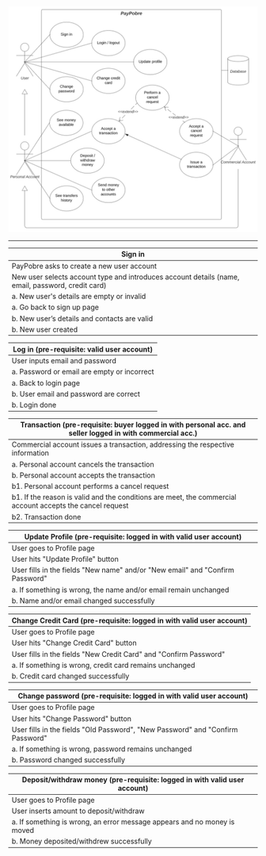 ![image](uploads/5dc6288d31d577590f6d48bcae01282f/image.png)

---

| Sign in |
|---------|
| PayPobre asks to create a new user account |
| New user selects account type and introduces account details (name, email, password, credit card) |
| a. New user's details are empty or invalid |
| a. Go back to sign up page |
| b. New user’s details and contacts are valid |
| b. New user created |

| Log in (pre-requisite: valid user account) |
|--------------------------------------------|
| User inputs email and password |
| a. Password or email are empty or incorrect |
| a. Back to login page |
| b. User email and password are correct |
| b. Login done |

| Transaction (pre-requisite: buyer logged in with personal acc. and seller logged in with commercial acc.) |
|-----------------------------------------------------------------------------------------------------------|
| Commercial account issues a transaction, addressing the respective information |
| a. Personal account cancels the transaction |
| b. Personal account accepts the transaction |
| b1. Personal account performs a cancel request |
| b1. If the reason is valid and the conditions are meet, the commercial account accepts the cancel request |
| b2. Transaction done |

| Update Profile (pre-requisite: logged in with valid user account) |
|-------------------------------------------------------------------|
| User goes to Profile page |
| User hits "Update Profile" button |
| User fills in the fields "New name" and/or "New email" and "Confirm Password" |
| a. If something is wrong, the name and/or email remain unchanged |
| b. Name and/or email changed successfully |

| Change Credit Card (pre-requisite: logged in with valid user account) |
|-----------------------------------------------------------------------|
| User goes to Profile page |
| User hits "Change Credit Card" button |
| User fills in the fields "New Credit Card" and "Confirm Password" |
| a. If something is wrong, credit card remains unchanged |
| b. Credit card changed successfully |

| Change password (pre-requisite: logged in with valid user account) |
|--------------------------------------------------------------------|
| User goes to Profile page |
| User hits "Change Password" button |
| User fills in the fields "Old Password", "New Password" and "Confirm Password" |
| a. If something is wrong, password remains unchanged |
| b. Password changed successfully |

| Deposit/withdraw money (pre-requisite: logged in with valid user account) |
|---------------------------------------------------------------------------|
| User goes to Profile page |
| User inserts amount to deposit/withdraw |
| a. If something is wrong, an error message appears and no money is moved |
| b. Money deposited/withdrew successfully |

